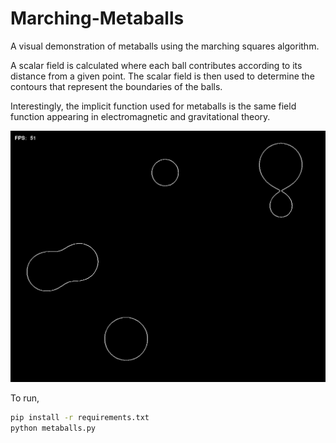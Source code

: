 # Marching-Metaballs
A visual demonstration of metaballs using the marching squares algorithm.

A scalar field is calculated where each ball contributes according to its distance from a given point. The scalar field is then used to determine the contours that represent the boundaries of the balls.

Interestingly, the implicit function used for metaballs is the same field function appearing in electromagnetic and gravitational theory.

![Metaballs](metaballs.png)

To run,
```bash
pip install -r requirements.txt
python metaballs.py
```